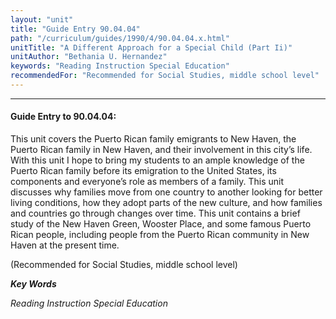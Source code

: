 ```yaml
---
layout: "unit"
title: "Guide Entry 90.04.04"
path: "/curriculum/guides/1990/4/90.04.04.x.html"
unitTitle: "A Different Approach for a Special Child (Part Ii)"
unitAuthor: "Bethania U. Hernandez"
keywords: "Reading Instruction Special Education"
recommendedFor: "Recommended for Social Studies, middle school level"
---
```

<body>
<hr/>
<h4>
Guide Entry to 90.04.04:
</h4>
This unit covers the Puerto Rican family emigrants to New Haven, the Puerto Rican family in New Haven, and their involvement in this city’s life. With this unit I hope to bring my students to an ample knowledge of the Puerto Rican family before its emigration to the United States, its components and everyone’s role as members of a family. This unit discusses why families move from one country to another looking for better living conditions, how they adopt parts of the new culture, and how families and countries go through changes over time. This unit contains a brief study of the New Haven Green, Wooster Place, and some famous Puerto Rican people, including people from the Puerto Rican community in New Haven at the present time.
<p>
(Recommended for Social Studies, middle school level)
</p>
<p>
<b>
<i>
Key Words
</i>
</b>
<br/>
</p>
<p>
<i>
Reading Instruction Special Education
</i>
</p>
</body>